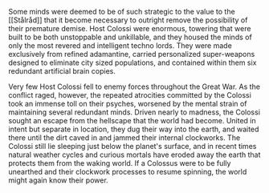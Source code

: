 Some minds were deemed to be of such strategic to the value to the [[Stålråd]] that it become necessary to outright remove the possibility of their premature demise. Host Colossi were enormous, towering that were built to be both unstoppable and unkillable, and they housed the minds of only the most revered and intelligent techno lords. They were made exclusively from refined adamantine, carried personalized super-weapons designed to eliminate city sized populations, and contained within them six redundant artificial brain copies. 

Very few Host Colossi fell to enemy forces throughout the Great War. As the conflict raged, however, the repeated atrocities committed by the Colossi took an immense toll on their psyches, worsened by the mental strain of maintaining several redundant minds. Driven nearly to madness, the Colossi sought an escape from the hellscape that the world had become. United in intent but separate in location, they dug their way into the earth, and waited there until the dirt caved in and jammed their internal clockworks. The Colossi still lie sleeping just below the planet's surface, and in recent times natural weather cycles and curious mortals have eroded away the earth that protects them from the waking world. If a Colossus were to be fully unearthed and their clockwork processes to resume spinning, the world might again know their power.